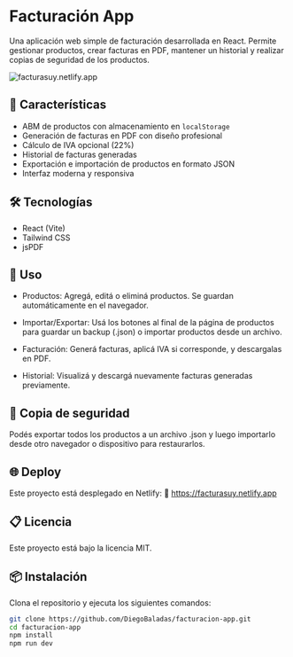 # Facturación App

Una aplicación web simple de facturación desarrollada en React. Permite gestionar productos, crear facturas en PDF, mantener un historial y realizar copias de seguridad de los productos.

![facturasuy.netlify.app](https://facturasuy.netlify.app)

## 🚀 Características

- ABM de productos con almacenamiento en `localStorage`
- Generación de facturas en PDF con diseño profesional
- Cálculo de IVA opcional (22%)
- Historial de facturas generadas
- Exportación e importación de productos en formato JSON
- Interfaz moderna y responsiva

## 🛠️ Tecnologías

- React (Vite)
- Tailwind CSS
- jsPDF

## 📄 Uso
 - Productos: Agregá, editá o eliminá productos. Se guardan automáticamente en el navegador.
  
 - Importar/Exportar: Usá los botones al final de la página de productos para guardar un backup (.json) o importar productos desde un archivo.

 - Facturación: Generá facturas, aplicá IVA si corresponde, y descargalas en PDF.

 - Historial: Visualizá y descargá nuevamente facturas generadas previamente.

 ## 💾 Copia de seguridad
   Podés exportar todos los productos a un archivo .json y luego importarlo desde otro navegador o dispositivo para restaurarlos.

 ## 🌐 Deploy
   Este proyecto está desplegado en Netlify:
   🔗 https://facturasuy.netlify.app

 ## 📋 Licencia
   Este proyecto está bajo la licencia MIT.

 ## 📦 Instalación

   Clona el repositorio y ejecuta los siguientes comandos:

```bash
git clone https://github.com/DiegoBaladas/facturacion-app.git
cd facturacion-app
npm install
npm run dev

